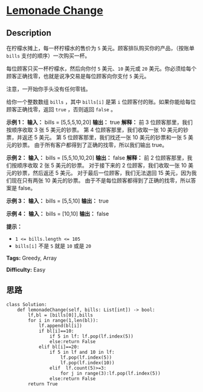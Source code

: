 # [Lemonade Change][title]

## Description

在柠檬水摊上，每一杯柠檬水的售价为 `5` 美元。顾客排队购买你的产品，（按账单 `bills` 支付的顺序）一次购买一杯。

每位顾客只买一杯柠檬水，然后向你付 `5` 美元、`10` 美元或 `20` 美元。你必须给每个顾客正确找零，也就是说净交易是每位顾客向你支付 `5`
美元。

注意，一开始你手头没有任何零钱。

给你一个整数数组 `bills` ，其中 `bills[i]` 是第 `i` 位顾客付的账。如果你能给每位顾客正确找零，返回 `true` ，否则返回
`false` 。



**示例 1：**
            **输入：** bills = [5,5,5,10,20]    **输出：** true    **解释：** 前 3 位顾客那里，我们按顺序收取 3 张 5 美元的钞票。    第 4 位顾客那里，我们收取一张 10 美元的钞票，并返还 5 美元。    第 5 位顾客那里，我们找还一张 10 美元的钞票和一张 5 美元的钞票。    由于所有客户都得到了正确的找零，所以我们输出 true。    

**示例 2：**
            **输入：** bills = [5,5,10,10,20]    **输出：** false    **解释：**    前 2 位顾客那里，我们按顺序收取 2 张 5 美元的钞票。    对于接下来的 2 位顾客，我们收取一张 10 美元的钞票，然后返还 5 美元。    对于最后一位顾客，我们无法退回 15 美元，因为我们现在只有两张 10 美元的钞票。    由于不是每位顾客都得到了正确的找零，所以答案是 false。    

**示例 3：**
            **输入：** bills = [5,5,10]    **输出：** true    

**示例 4：**
            **输入：** bills = [10,10]    **输出：** false



**提示：**

  * `1 <= bills.length <= 105`
  * `bills[i]` 不是 `5` 就是 `10` 或是 `20` 


**Tags:** Greedy, Array

**Difficulty:** Easy

## 思路

``` python3
class Solution:
    def lemonadeChange(self, bills: List[int]) -> bool:
        lf,bl = [bills[0]],bills
        for i in range(1,len(bl)):
            lf.append(bl[i])
            if bl[i]==10: 
                if 5 in lf: lf.pop(lf.index(5))
                else:return False
            elif bl[i]==20:
                if 5 in lf and 10 in lf: 
                    lf.pop(lf.index(5))
                    lf.pop(lf.index(10))
                elif  lf.count(5)>=3:
                    for j in range(3):lf.pop(lf.index(5))
                else:return False                
        return True
```

[title]: https://leetcode-cn.com/problems/lemonade-change
